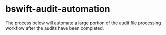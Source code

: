 # bswift-audit-automation
The process below will automate a large portion of the audit  file processing workflow after the audits have been completed.
